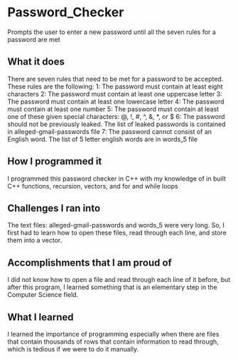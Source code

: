 # Password_Checker
Prompts the user to enter a new password until all the seven rules for a password are met

## What it does
There are seven rules that need to be met for a password to be accepted. These rules are the following:
1: The password must contain at least eight characters
2: The password must contain at least one uppercase letter
3: The password must contain at least one lowercase letter
4: The password must contain at least one number
5: The password must contain at least one of these given special characters: @, !, #, ^, &, *, or $
6: The password should not be previously leaked. The list of leaked passwords is contained in alleged-gmail-passwords file
7: The password cannot consist of an English word. The list of 5 letter english words are in words_5 file

## How I programmed it
I programmed this password checker in C++ with my knowledge of in built C++ functions, recursion, vectors, and for and while loops

## Challenges I ran into
The text files: alleged-gmail-passwords and words_5 were very long. So, I first had to learn how to open these files, read through each line, and store them into a vector.

## Accomplishments that I am proud of
I did not know how to open a file and read through each line of it before, but after this program, I learned something that is an elementary step in the Computer Science field.

## What I learned
I learned the importance of programming especially when there are files that contain thousands of rows that contain information to read through, which is tedious if we were to do it manually.
